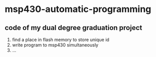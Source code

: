 # msp430-automatic-programming
## code of my dual degree graduation project
1. find a place in flash memory to store unique id
2. write program to msp430 simultaneously
3. ...
